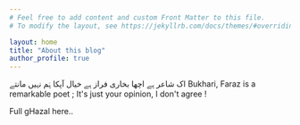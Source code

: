 ```yaml
---
# Feel free to add content and custom Front Matter to this file.
# To modify the layout, see https://jekyllrb.com/docs/themes/#overriding-theme-defaults

layout: home
title: "About this blog"
author_profile: true
---
```



اک شاعر ہے اچھا بخاری فراز
ہے خیال آپکا ہَم نہیں مانتے
Bukhari, Faraz is a remarkable poet ;
It's just your opinion, I don't agree !

<p>
Full gHazal here..
</p>

